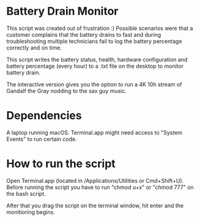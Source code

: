 # Battery Drain Monitor
This script was created out of frustration :)
Possible scenarios were that a customer complains that the battery drains to fast and during troubleshooting multiple technicians fail to log the battery percentage correctly and on time.  

This script writes the battery status, health, hardware configuration and battery percentage (every hour) to a .txt file on the desktop to monitor battery drain.

The interactive version gives you the option to run a 4K 10h stream of Gandalf the Gray nodding to the sax guy music.
 
# Dependencies

A laptop running macOS.
Terminal.app might need access to "System Events" to run certain code.

# How to run the script

Open Terminal.app (located in /Applications/Utilities or Cmd+Shift+U).
Before running the script you have to run "chmod u+x" or "chmod 777" on the bash script. 

After that you drag the script on the terminal window, hit enter and the monitioring begins.
